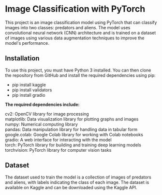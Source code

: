 # **Image Classification with PyTorch**
This project is an image classification model using PyTorch that can classify images into two classes: predators and aliens. The model uses convolutional neural network (CNN) architecture and is trained on a dataset of images using various data augmentation techniques to improve the model's performance.

## **Installation**
To use this project, you must have Python 3 installed. You can then clone the repository from GitHub and install the required dependencies using pip:  
- pip install kaggle  
- pip install validators  
- pip install gradio  
 
**The required dependencies include:**
 
cv2: OpenCV library for image processing  
matplotlib: Data visualization library for plotting graphs and images  
numpy: Numerical computing library  
pandas: Data manipulation library for handling data in tabular form  
google.colab: Google Colab library for working with Colab notebooks  
gradio: A web interface for interacting with the model  
torch: PyTorch library for building and training deep learning models  
torchvision: PyTorch library for computer vision tasks  


## **Dataset**
The dataset used to train the model is a collection of images of predators and aliens, with labels indicating the class of each image. The dataset is available on Kaggle and can be downloaded using the Kaggle API.
